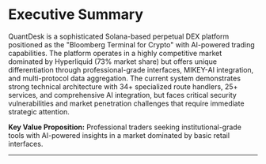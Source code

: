 # Executive Summary

QuantDesk is a sophisticated Solana-based perpetual DEX platform positioned as the "Bloomberg Terminal for Crypto" with AI-powered trading capabilities. The platform operates in a highly competitive market dominated by Hyperliquid (73% market share) but offers unique differentiation through professional-grade interfaces, MIKEY-AI integration, and multi-protocol data aggregation. The current system demonstrates strong technical architecture with 34+ specialized route handlers, 25+ services, and comprehensive AI integration, but faces critical security vulnerabilities and market penetration challenges that require immediate strategic attention.

**Key Value Proposition:** Professional traders seeking institutional-grade tools with AI-powered insights in a market dominated by basic retail interfaces.

---

